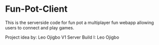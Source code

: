 # Fun-Pot-Client

This is the serverside code for fun pot a multiplayer fun webapp allowing users to connect and play games. 

Project idea by: Leo Ojigbo
V1 Server Build I: Leo Ojigbo

